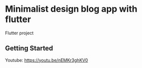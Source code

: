 # Minimalist design blog app with flutter

Flutter project

## Getting Started

Youtube: https://youtu.be/nEMKr3ghKV0
